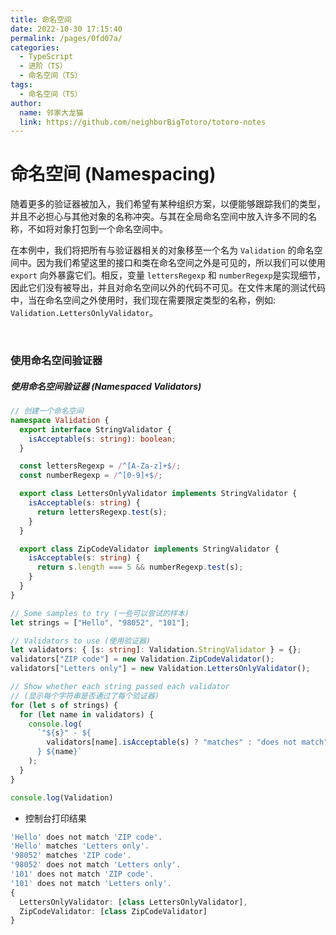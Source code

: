 ```yaml
---
title: 命名空间
date: 2022-10-30 17:15:40
permalink: /pages/0fd07a/
categories:
  - TypeScript
  - 进阶（TS）
  - 命名空间（TS）
tags:
  - 命名空间（TS）
author: 
  name: 邻家大龙猫
  link: https://github.com/neighborBigTotoro/totoro-notes
---
```




# 命名空间 (Namespacing)


随着更多的验证器被加入，我们希望有某种组织方案，以便能够跟踪我们的类型，并且不必担心与其他对象的名称冲突。与其在全局命名空间中放入许多不同的名称，不如将对象打包到一个命名空间中。


在本例中，我们将把所有与验证器相关的对象移至一个名为 `Validation` 的命名空间中。因为我们希望这里的接口和类在命名空间之外是可见的，所以我们可以使用 `export` 向外暴露它们。相反，变量 `lettersRegexp` 和 `numberRegexp`是实现细节，因此它们没有被导出，并且对命名空间以外的代码不可见。在文件末尾的测试代码中，当在命名空间之外使用时，我们现在需要限定类型的名称，例如: `Validation.LettersOnlyValidator`。


<br>


### 使用命名空间验证器

##### **使用命名空间验证器 (Namespaced Validators)**


``` ts
// 创建一个命名空间
namespace Validation {
  export interface StringValidator {
    isAcceptable(s: string): boolean;
  }

  const lettersRegexp = /^[A-Za-z]+$/;
  const numberRegexp = /^[0-9]+$/;

  export class LettersOnlyValidator implements StringValidator {
    isAcceptable(s: string) {
      return lettersRegexp.test(s);
    }
  }

  export class ZipCodeValidator implements StringValidator {
    isAcceptable(s: string) {
      return s.length === 5 && numberRegexp.test(s);
    }
  }
}

// Some samples to try (一些可以尝试的样本)
let strings = ["Hello", "98052", "101"];

// Validators to use (使用验证器)
let validators: { [s: string]: Validation.StringValidator } = {};
validators["ZIP code"] = new Validation.ZipCodeValidator();
validators["Letters only"] = new Validation.LettersOnlyValidator();

// Show whether each string passed each validator
// (显示每个字符串是否通过了每个验证器)
for (let s of strings) {
  for (let name in validators) {
    console.log(
      `"${s}" - ${
        validators[name].isAcceptable(s) ? "matches" : "does not match"
      } ${name}`
    );
  }
}

console.log(Validation)
```

- 控制台打印结果
``` ts
'Hello' does not match 'ZIP code'.
'Hello' matches 'Letters only'.
'98052' matches 'ZIP code'.
'98052' does not match 'Letters only'.
'101' does not match 'ZIP code'.
'101' does not match 'Letters only'.
{
  LettersOnlyValidator: [class LettersOnlyValidator],
  ZipCodeValidator: [class ZipCodeValidator]
}
```
